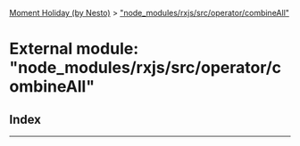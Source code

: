 [Moment Holiday (by Nesto)](../README.md) > ["node_modules/rxjs/src/operator/combineAll"](../modules/_node_modules_rxjs_src_operator_combineall_.md)

# External module: "node_modules/rxjs/src/operator/combineAll"

## Index

---

